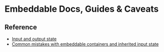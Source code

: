 # Embeddable Docs, Guides & Caveats

## Reference

- [Input and output state](./input_and_output_state.md)
- [Common mistakes with embeddable containers and inherited input state](./containers_and_inherited_state.md)
